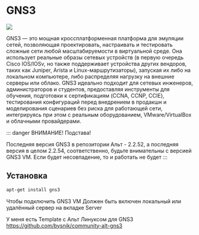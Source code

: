 # GNS3

![](https://freshtorrent.ru/_ld/260/86807671.jpg)

GNS3 — это мощная кроссплатформенная платформа для эмуляции сетей, позволяющая проектировать, настраивать и тестировать сложные сети любой масштабируемости в виртуальной среде. Она использует реальные образы сетевых устройств (в первую очередь Cisco IOS/IOSv, но также поддерживает устройства других вендоров, таких как Juniper, Arista и Linux-маршрутизаторы), запуская их либо на локальном компьютере, либо распределяя нагрузку на внешние серверы или облако. GNS3 идеально подходит для сетевых инженеров, администраторов и студентов, предоставляя инструменты для обучения, подготовки к сертификациям (CCNA, CCNP, CCIE), тестирования конфигураций перед внедрением в продакшн и моделирования сценариев без риска для работающей сети, интегрируясь при этом с реальным оборудованием, VMware/VirtualBox и облачными провайдерами.

::: danger ВНИМАНИЕ! Подстава!

Последняя версия GNS3 в репозитории Альт - 2.2.52, а последняя версия в целом 2.2.54, соответственно, будьте внимательны с версией GNS3 VM. Если будет несовпадение, то и работать не будет
:::

## Установка

```bash
apt-get install gns3
```

Чтобы подключить GNS3 VM Должен быть включен локальный или удалённый сервер на вкладке Server


У меня есть Template с Альт Линуксом для GNS3 https://github.com/bysnik/community-alt-gns3